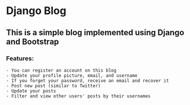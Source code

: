 
# Django Blog
## This is a simple blog implemented using Django and Bootstrap
### Features:
    - You can register an account on this blog
    - Update your profile picture, email, and username
    - If you forget your password, receive an email and recover it
    - Post new post (similar to Twitter)
    - Update your posts
    - Filter and view other users' posts by their usernames